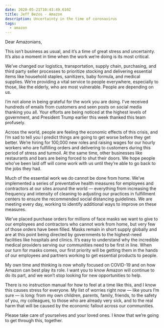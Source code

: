 ```yaml
---
date: 2020-05-21T10:43:49.610Z
title: Jeff Bezos - Amazon
description: Uncertainty in the time of coronavirus
tags:
  - amazon
---
```

Dear Amazonians,



This isn’t business as usual, and it’s a time of great stress and uncertainty. It’s also a moment in time when the work we’re doing is its most critical.



We’ve changed our logistics, transportation, supply chain, purchasing, and third party seller processes to prioritize stocking and delivering essential items like household staples, sanitizers, baby formula, and medical supplies. We’re providing a vital service to people everywhere, especially to those, like the elderly, who are most vulnerable. People are depending on us.



I’m not alone in being grateful for the work you are doing. I’ve received hundreds of emails from customers and seen posts on social media thanking you all. Your efforts are being noticed at the highest levels of government, and President Trump earlier this week thanked this team profusely.



Across the world, people are feeling the economic effects of this crisis, and I’m sad to tell you I predict things are going to get worse before they get better. We’re hiring for 100,000 new roles and raising wages for our hourly workers who are fulfilling orders and delivering to customers during this period of stress and turmoil. At the same time, other businesses like restaurants and bars are being forced to shut their doors. We hope people who’ve been laid off will come work with us until they’re able to go back to the jobs they had.



Much of the essential work we do cannot be done from home. We’ve implemented a series of preventative health measures for employees and contractors at our sites around the world — everything from increasing the frequency and intensity of cleaning to adjusting our practices in fulfillment centers to ensure the recommended social distancing guidelines. We are meeting every day, working to identify additional ways to improve on these measures.



We’ve placed purchase orders for millions of face masks we want to give to our employees and contractors who cannot work from home, but very few of those orders have been filled. Masks remain in short supply globally and are at this point being directed by governments to the highest-need facilities like hospitals and clinics. It’s easy to understand why the incredible medical providers serving our communities need to be first in line. When our turn for masks comes, our first priority will be getting them in the hands of our employees and partners working to get essential products to people.



My own time and thinking is now wholly focused on COVID-19 and on how Amazon can best play its role. I want you to know Amazon will continue to do its part, and we won’t stop looking for new opportunities to help.



There is no instruction manual for how to feel at a time like this, and I know this causes stress for everyone. My list of worries right now — like yours I’m sure — is long: from my own children, parents, family, friends, to the safety of you, my colleagues, to those who are already very sick, and to the real harm that will be caused by the economic fallout across our communities.



Please take care of yourselves and your loved ones. I know that we’re going to get through this, together.
